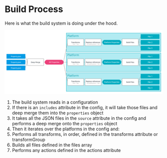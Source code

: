 # Build Process

Here is what the build system is doing under the hood.

![build structure](assets/build-diagram.png)

1. The build system reads in a configuration
1. If there is an `includes` attribute in the config, it will take those files and deep merge them into the `properties` object
1. It takes all the JSON files in the `source` attribute in the config and performs a deep merge onto the `properties` object
1. Then it iterates over the platforms in the config and:
  1. Performs all transforms, in order, defined in the transforms attribute or transformGroup
  1. Builds all files defined in the files array
  1. Performs any actions defined in the actions attribute
